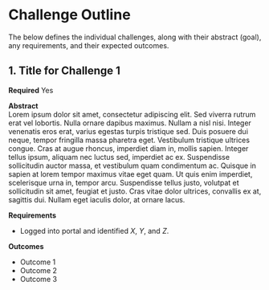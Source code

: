 # Challenge Outline

The below defines the individual challenges, along with their abstract (goal), any requirements, and their expected outcomes.

## 1. Title for Challenge 1

**Required**
Yes

**Abstract**  
Lorem ipsum dolor sit amet, consectetur adipiscing elit. Sed viverra rutrum erat vel lobortis. Nulla ornare dapibus maximus. Nullam a nisl nisi. Integer venenatis eros erat, varius egestas turpis tristique sed. Duis posuere dui neque, tempor fringilla massa pharetra eget. Vestibulum tristique ultrices congue. Cras at augue rhoncus, imperdiet diam in, mollis sapien. Integer tellus ipsum, aliquam nec luctus sed, imperdiet ac ex. Suspendisse sollicitudin auctor massa, et vestibulum quam condimentum ac. Quisque in sapien at lorem tempor maximus vitae eget quam. Ut quis enim imperdiet, scelerisque urna in, tempor arcu. Suspendisse tellus justo, volutpat et sollicitudin sit amet, feugiat et justo. Cras vitae dolor ultrices, convallis ex at, sagittis dui. Nullam eget iaculis dolor, at ornare lacus.

**Requirements**
* Logged into portal and identified _X_, _Y_, and _Z_.

**Outcomes**
* Outcome 1
* Outcome 2
* Outcome 3